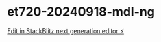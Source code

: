 # et720-20240918-mdl-ng

[Edit in StackBlitz next generation editor ⚡️](https://stackblitz.com/~/github.com/mdlawrenceusa/et720-20240918-mdl-ng)
